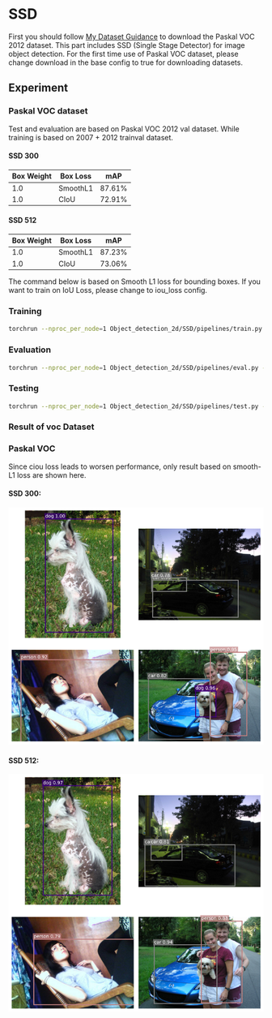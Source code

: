 # SSD #
First you should follow [My Dataset Guidance](https://github.com/tungyen/Deep_learning_CV/tree/master/Dataset) to download the Paskal VOC 2012 dataset. This part includes SSD (Single Stage Detector) for image object detection. For the first time use of Paskal VOC dataset, please change download in the base config to true for downloading datasets.

## Experiment ##

### Paskal VOC dataset ###
Test and evaluation are based on Paskal VOC 2012 val dataset. While training is based on 2007 + 2012 trainval dataset.

#### SSD 300 ####
| Box Weight | Box Loss | mAP |
|-----|----- |----------|
| 1.0 | SmoothL1 | 87.61% |
| 1.0 | CIoU | 72.91% |

#### SSD 512 ####
| Box Weight | Box Loss | mAP |
|-----|----- |----------|
| 1.0 | SmoothL1 | 87.23% |
| 1.0 | CIoU | 73.06% |

The command below is based on Smooth L1 loss for bounding boxes. If you want to train on IoU Loss, please change to iou_loss config.

### Training ###
```bash
torchrun --nproc_per_node=1 Object_detection_2d/SSD/pipelines/train.py --experiment ssd_300_smooth_l1 --config Object_detection_2d/SSD/config/ssd_300_regression_loss.yaml
```

### Evaluation ###
```bash
torchrun --nproc_per_node=1 Object_detection_2d/SSD/pipelines/eval.py --experiment ssd_300_smooth_l1 --config Object_detection_2d/SSD/config/ssd_300_regression_loss.yaml
```

### Testing ###
```bash
torchrun --nproc_per_node=1 Object_detection_2d/SSD/pipelines/test.py --experiment ssd_300_smooth_l1 --config Object_detection_2d/SSD/config/ssd_300_regression_loss.yaml
```

### Result of voc Dataset ###

### Paskal VOC ###

Since ciou loss leads to worsen performance, only result based on smooth-L1 loss are shown here.

#### SSD 300: ####
![image](https://github.com/tungyen/Deep_learning_CV/blob/master/Object_detection_2d/SSD/runs/ssd_300_smooth_l1/SSD_VOC.png)

#### SSD 512: ####
![image](https://github.com/tungyen/Deep_learning_CV/blob/master/Object_detection_2d/SSD/runs/ssd_512_smooth_l1/SSD_VOC.png)